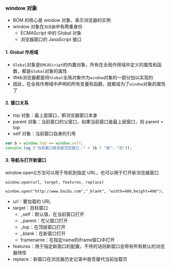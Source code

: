 ### window 对象
* BOM 的核心是 window 对象，表示浏览器的实例 
* window 对象在`浏览器`中有两重身份
  * ECMAScript 中的 Global 对象
  * 浏览器窗口的 JavaScript 接口

#### 1. Global 作用域
* `Global`对象是`EMCAScript`的内置对象，所有在全局作用域中定义的属性和函数，都是`Global`对象的属性
* Web浏览器都是将`Global`全局对象作为`window`对象的一部分加以实现的
* 因此，在全局作用域中声明的所有变量和函数，就都成为了`window`对象的属性了



#### 2. 窗口关系
* top 对象：最上层窗口，即浏览器窗口本身
* parent 对象：当前窗口的父窗口，如果当前窗口是最上层窗口，则 parent = top
* self 对象：当前窗口自身的引用

```js
var b = window.top == window.self;
console.log ("当前窗口是否是顶层窗口：" + (b ? "是": "否"));
```



#### 3. 导航与打开新窗口
window.open()方法可以用于导航到指定 URL，也可以用于打开新浏览器窗口

```
window.open(url, target, features, replace)

window.open("http://www.baidu.com","_blank", "width=400,height=400");
```

* url：要加载的 URL
* target：目标窗口
  * _self：默认值，在当前窗口打开
  * _parent：在父窗口打开
  * _top：在顶层窗口打开
  * _blank：在新窗口打开
  * framename：在指定name的iframe窗口中打开
* features：用于指定新窗口的配置，不传的话则新窗口会带有所有默认的浏览器特性
* replace：新窗口在浏览器历史记录中是否替代当前加载页

